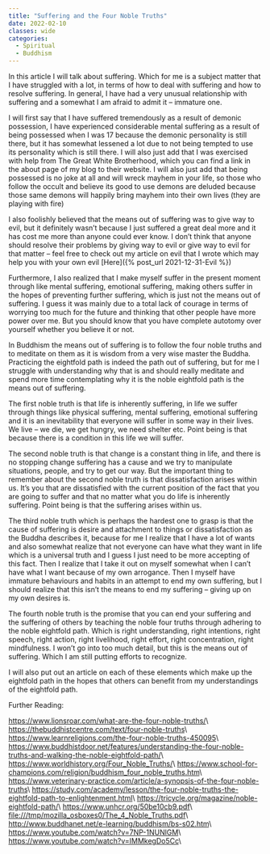 ```yaml
---
title: "Suffering and the Four Noble Truths"
date: 2022-02-10
classes: wide
categories:
  - Spiritual 
  - Buddhism
---
```


In this article I will talk about suffering. Which for me is a subject matter that I have struggled with a lot, in terms of how to deal with suffering and how to resolve suffering. In general, I have had a very unusual relationship with suffering and a somewhat I am afraid to admit it – immature one. 

I will first say that I have suffered tremendously as a result of demonic possession, I have experienced considerable mental suffering as a result of being possessed when I was 17 because the demonic personality is still there, but it has somewhat lessened a lot due to not being tempted to use its personality which is still there. I will also just add that I was exercised with help from The Great White Brotherhood, which you can find a link in the about page of my blog to their website. I will also just add that being possessed is no joke at all and will wreck mayhem in your life, so those who follow the occult and believe its good to use demons are deluded because those same demons will happily bring mayhem into their own lives (they are playing with fire)

I also foolishly believed that the means out of suffering was to give way to evil, but it definitely wasn’t because I just suffered a great deal more and it has cost me more than anyone could ever know. I don’t think that anyone should resolve their problems by giving way to evil or give way to evil for that matter – feel free to check out my article on evil that I wrote which may help you with your own evil [Here]({% post_url 2021-12-31-Evil %})

Furthermore, I also realized that I make myself suffer in the present moment through like mental suffering, emotional suffering, making others suffer in the hopes of preventing further suffering, which is just not the means out of suffering. I guess it was mainly due to a total lack of courage in terms of worrying too much for the future and thinking that other people have more power over me. But you should know that you have complete autotomy over yourself whether you believe it or not.

In Buddhism the means out of suffering is to follow the four noble truths and to meditate on them as it is wisdom from a very wise master the Buddha. Practicing the eightfold path is indeed the path out of suffering, but for me I struggle with understanding why that is and should really meditate and spend more time contemplating why it is the noble eightfold path is the means out of suffering. 

The first noble truth is that life is inherently suffering, in life we suffer through things like physical suffering, mental suffering, emotional suffering and it is an inevitability that everyone will suffer in some way in their lives. We live – we die, we get hungry, we need shelter etc. Point being is that because there is a condition in this life we will suffer.

The second noble truth is that change is a constant thing in life, and there is no stopping change suffering has a cause and we try to manipulate situations, people, and try to get our way. But the important thing to remember about the second noble truth is that dissatisfaction arises within us. It’s you that are dissatisfied with the current position of the fact that you are going to suffer and that no matter what you do life is inherently suffering. Point being is that the suffering arises within us.

The third noble truth which is perhaps the hardest one to grasp is that the cause of suffering is desire and attachment to things or dissatisfaction as the Buddha describes it, because for me I realize that I have a lot of wants and also somewhat realize that not everyone can have what they want in life which is a universal truth and I guess I just need to be more accepting of this fact. Then I realize that I take it out on myself somewhat when I can’t have what I want because of my own arrogance. Then I myself have immature behaviours and habits in an attempt to end my own suffering, but I should realize that this isn’t the means to end my suffering – giving up on my own desires is.

The fourth noble truth is the promise that you can end your suffering and the suffering of others by teaching the noble four truths through adhering to the noble eightfold path. Which is right understanding, right intentions, right speech, right action, right livelihood, right effort, right concentration, right mindfulness. I won’t go into too much detail, but this is the means out of suffering. Which I am still putting efforts to recognize. 

I will also put out an article on each of these elements which make up the eightfold path in the hopes that others can benefit from my understandings of the eightfold path.

Further Reading:

<https://www.lionsroar.com/what-are-the-four-noble-truths/>\\
<https://thebuddhistcentre.com/text/four-noble-truths>\\
<https://www.learnreligions.com/the-four-noble-truths-450095>\\
<https://www.buddhistdoor.net/features/understanding-the-four-noble-truths-and-walking-the-noble-eightfold-path/>\\
<https://www.worldhistory.org/Four_Noble_Truths/>\\
<https://www.school-for-champions.com/religion/buddhism_four_noble_truths.htm>\\
<https://www.veterinary-practice.com/article/a-synopsis-of-the-four-noble-truths>\\
<https://study.com/academy/lesson/the-four-noble-truths-the-eightfold-path-to-enlightenment.html>\\
<https://tricycle.org/magazine/noble-eightfold-path/>\\
<https://www.unhcr.org/50be10cb9.pdf>\\
<file:///tmp/mozilla_osboxes0/The_4_Noble_Truths.pdf>\\
<http://www.buddhanet.net/e-learning/buddhism/bs-s02.htm>\\
<https://www.youtube.com/watch?v=7NP-1NUNlGM>\\
<https://www.youtube.com/watch?v=IMMkegDo5Cc>\\
